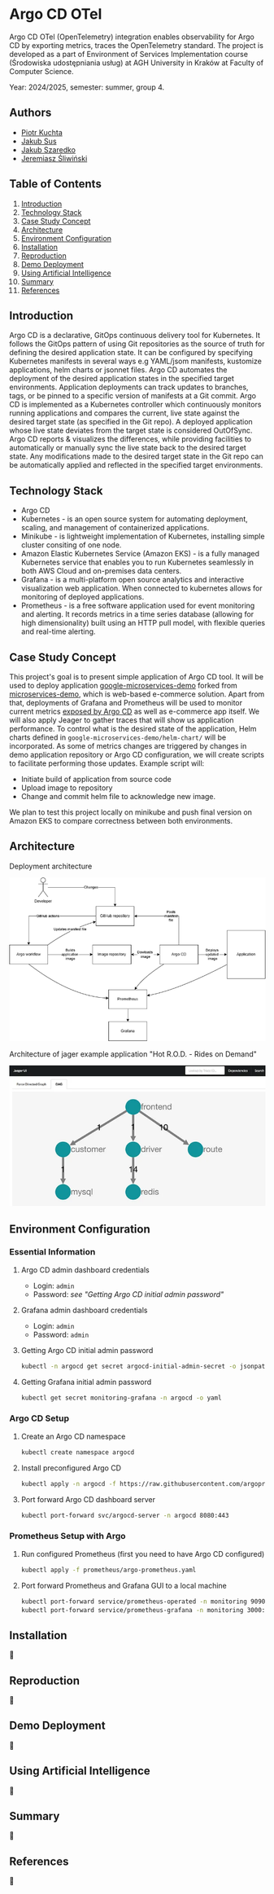 # Argo CD OTel

Argo CD OTel (OpenTelemetry) integration enables observability for Argo CD by
exporting metrics, traces the OpenTelemetry standard. The project is developed
as a part of Environment of Services Implementation course (Środowiska
udostępniania usług) at AGH University in Kraków at Faculty of Computer Science.

Year: 2024/2025, semester: summer, group 4.

## Authors

- [Piotr Kuchta](https://github.com/kpiotr6)
- [Jakub Sus](https://github.com/Suselkowy)
- [Jakub Szaredko](https://github.com/Szaroslav)
- [Jeremiasz Śliwiński](https://github.com/Jeremiej19)

## Table of Contents

1. [Introduction](#introduction)
2. [Technology Stack](#technology-stack)
3. [Case Study Concept](#case-study-concept)
4. [Architecture](#architecture)
5. [Environment Configuration](#environment-configuration)
6. [Installation](#installation)
7. [Reproduction](#reproduction)
8. [Demo Deployment](#demo-deployment)
9. [Using Artificial Intelligence](#using-artificial-intelligence)
10. [Summary](#summary)
11. [References](#references)

## Introduction

Argo CD is a declarative, GitOps continuous delivery tool for Kubernetes. It
follows the GitOps pattern of using Git repositories as the source of truth for
defining the desired application state. It can be configured by specifying
Kubernetes manifests in several ways e.g YAML/jsom manifests, kustomize
applications, helm charts or jsonnet files. Argo CD automates the deployment of
the desired application states in the specified target environments. Application
deployments can track updates to branches, tags, or be pinned to a specific
version of manifests at a Git commit. Argo CD is implemented as a Kubernetes
controller which continuously monitors running applications and compares the
current, live state against the desired target state (as specified in the Git
repo). A deployed application whose live state deviates from the target state is
considered OutOfSync. Argo CD reports & visualizes the differences, while
providing facilities to automatically or manually sync the live state back to
the desired target state. Any modifications made to the desired target state in
the Git repo can be automatically applied and reflected in the specified target
environments.

## Technology Stack

- Argo CD
- Kubernetes - is an open source system for automating deployment, scaling, and
  management of containerized applications.
- Minikube - is lightweight implementation of Kubernetes, installing simple
  cluster consiting of one node.
- Amazon Elastic Kubernetes Service (Amazon EKS) - is a fully managed Kubernetes
  service that enables you to run Kubernetes seamlessly in both AWS Cloud
  and on-premises data centers.
- Grafana - is a multi-platform open source analytics and interactive
  visualization web application. When connected to kubernetes allows for
  monitoring of deployed applications.
- Prometheus - is a free software application used for event monitoring
  and alerting. It records metrics in a time series database (allowing
  for high dimensionality) built using an HTTP pull model, with flexible
  queries and real-time alerting.

## Case Study Concept

This project's goal is to present simple application of Argo CD tool. It will be
used to deploy application [google-microservices-demo](https://github.com/agh-cs-imbeciles/google-microservices-demo)
forked from
[microservices-demo](https://github.com/GoogleCloudPlatform/microservices-demo),
which is web-based e-commerce solution. Apart from that, deployments of Grafana
and Prometheus will be used to monitor current metrics [exposed by Argo CD](https://argo-cd.readthedocs.io/en/latest/operator-manual/metrics/)
as well as e-commerce app itself. We will also apply Jeager to gather traces
that will show us application performance. To control what is the desired state
of the application, Helm charts defined in
`google-microservices-demo/helm-chart/` will be incorporated. As some of metrics
changes are triggered by changes in demo application repository or Argo CD
configuration, we will create scripts to facilitate performing those updates.
Example script will:

- Initiate build of application from source code
- Upload image to repository
- Change and commit helm file to acknowledge new image.

We plan to test this project locally on minikube and push final version on Amazon EKS
to compare correctness between both environments.

## Architecture

Deployment architecture

![Architecture](./images/SIUUUU_BIG.png)

Architecture of jager example application "Hot R.O.D. - Rides on Demand"

![Application](./images/jager_app.webp)

## Environment Configuration

### Essential Information

1. Argo CD admin dashboard credentials
   - Login: `admin`
   - Password: _see "Getting Argo CD initial admin password"_

2. Grafana admin dashboard credentials
   - Login: `admin`
   - Password: `admin`

3. Getting Argo CD initial admin password

   ```bash
   kubectl -n argocd get secret argocd-initial-admin-secret -o jsonpath="{.data.password}" | base64 -d
   ```

4. Getting Grafana initial admin password

   ```bash
   kubectl get secret monitoring-grafana -n argocd -o yaml
   ```

### Argo CD Setup

1. Create an Argo CD namespace

   ```bash
   kubectl create namespace argocd
   ```

2. Install preconfigured Argo CD

   ```bash
   kubectl apply -n argocd -f https://raw.githubusercontent.com/argoproj/argo-cd/stable/manifests/install.yaml
   ```

3. Port forward Argo CD dashboard server

   ```bash
   kubectl port-forward svc/argocd-server -n argocd 8080:443
   ```

### Prometheus Setup with Argo

1. Run configured Prometheus (first you need to have Argo CD configured)

   ```bash
   kubectl apply -f prometheus/argo-prometheus.yaml
   ```

2. Port forward Prometheus and Grafana GUI to a local machine

   ```bash
   kubectl port-forward service/prometheus-operated -n monitoring 9090:9090
   kubectl port-forward service/prometheus-grafana -n monitoring 3000:80
   ```

## Installation

🚧

## Reproduction

🚧

## Demo Deployment

🚧

## Using Artificial Intelligence

🚧

## Summary

🚧

## References

🚧
